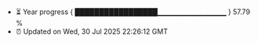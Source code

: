 - ⏳ Year progress { █████████████████▁▁▁▁▁▁▁▁▁▁▁▁▁ } 57.79 %
- ⏰ Updated on Wed, 30 Jul 2025 22:26:12 GMT

